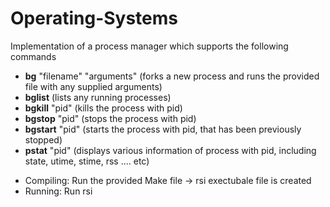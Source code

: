 # Operating-Systems
Implementation of a process manager which supports the following commands
+ **bg** "filename" "arguments" (forks a new process and runs the provided file with any supplied arguments)
+ **bglist** (lists any running processes)
+ **bgkill** "pid" (kills the process with pid)
+ **bgstop** "pid" (stops the process with pid)
+ **bgstart** "pid" (starts the process with pid, that has been previously stopped)
+ **pstat** "pid" (displays various information of process with pid, including state, utime, stime, rss .... etc)

* Compiling: Run the provided Make file -> rsi exectubale file is created
* Running: Run rsi
